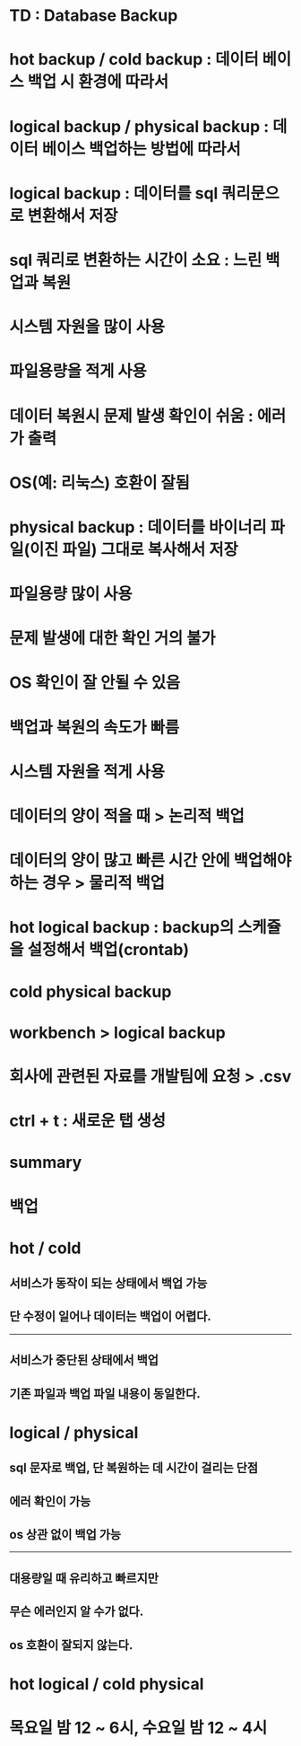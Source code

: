 # TD : Database Backup

# hot backup / cold backup : 데이터 베이스 백업 시 환경에 따라서

# logical backup / physical backup : 데이터 베이스 백업하는 방법에 따라서
# logical backup : 데이터를 sql 쿼리문으로 변환해서 저장
# sql 쿼리로 변환하는 시간이 소요 : 느린 백업과 복원
# 시스템 자원을 많이 사용
# 파일용량을 적게 사용
# 데이터 복원시 문제 발생 확인이 쉬움 : 에러가 출력
# OS(예: 리눅스) 호환이 잘됨

# physical backup : 데이터를 바이너리 파일(이진 파일) 그대로 복사해서 저장
# 파일용량 많이 사용
# 문제 발생에 대한 확인 거의 불가
# OS 확인이 잘 안될 수 있음
# 백업과 복원의 속도가 빠름
# 시스템 자원을 적게 사용

# 데이터의 양이 적을 때 > 논리적 백업
# 데이터의 양이 많고 빠른 시간 안에 백업해야 하는 경우 > 물리적 백업

# hot logical backup : backup의 스케쥴을 설정해서 백업(crontab)
# cold physical backup

# workbench > logical backup
# 회사에 관련된 자료를 개발팀에 요청 > .csv

# ctrl + t : 새로운 탭 생성

# summary
# 백업
# hot / cold
## 서비스가 동작이 되는 상태에서 백업 가능
## 단 수정이 일어나 데이터는 백업이 어렵다.
--------------------------
## 서비스가 중단된 상태에서 백업
## 기존 파일과 백업 파일 내용이 동일한다.
# logical / physical
## sql 문자로 백업, 단 복원하는 데 시간이 걸리는 단점
## 에러 확인이 가능
## os 상관 없이 백업 가능
---------------------
## 대용량일 때 유리하고 빠르지만
## 무슨 에러인지 알 수가 없다.
## os 호환이 잘되지 않는다.
# hot logical / cold physical
# 목요일 밤 12 ~ 6시, 수요일 밤 12 ~ 4시
